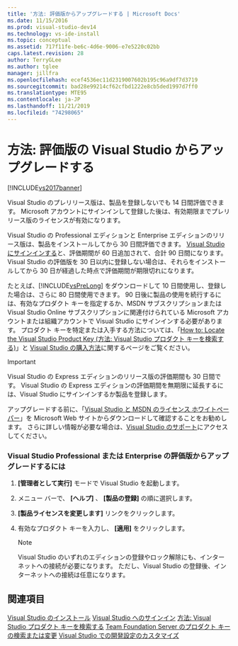 ```yaml
---
title: '方法: 評価版からアップグレードする | Microsoft Docs'
ms.date: 11/15/2016
ms.prod: visual-studio-dev14
ms.technology: vs-ide-install
ms.topic: conceptual
ms.assetid: 717f11fe-be6c-4d6e-9006-e7e5220c02bb
caps.latest.revision: 28
author: TerryGLee
ms.author: tglee
manager: jillfra
ms.openlocfilehash: ecef4536ec11d2319007602b195c96a9df7d3719
ms.sourcegitcommit: bad28e99214cf62cfbd1222e8cb5ded1997d7ff0
ms.translationtype: MTE95
ms.contentlocale: ja-JP
ms.lasthandoff: 11/21/2019
ms.locfileid: "74298065"
---
```

# <a name="how-to-upgrade-from-a-trial-edition-of-visual-studio"></a>方法: 評価版の Visual Studio からアップグレードする
[!INCLUDE[vs2017banner](../includes/vs2017banner.md)]

Visual Studio のプレリリース版は、製品を登録しないでも 14 日間評価できます。 Microsoft アカウントにサインインして登録した後は、有効期限までプレリリース版のライセンスが有効になります。

 Visual Studio の Professional エディションと Enterprise エディションのリリース版は、製品をインストールしてから 30 日間評価できます。 [Visual Studio にサインインする](../ide/signing-in-to-visual-studio.md)と、評価期間が 60 日追加されて、合計 90 日間になります。 Visual Studio の評価版を 30 日以内に登録しない場合は、それらをインストールしてから 30 日が経過した時点で評価期間が期限切れになります。

 たとえば、[!INCLUDE[vsPreLong](../includes/vsprelong-md.md)] をダウンロードして 10 日間使用し、登録した場合は、さらに 80 日間使用できます。 90 日後に製品の使用を続行するには、有効なプロダクト キーを指定するか、MSDN サブスクリプションまたは Visual Studio Online サブスクリプションに関連付けられている Microsoft アカウントまたは組織アカウントで Visual Studio にサインインする必要があります。 プロダクト キーを特定または入手する方法については、「[How to: Locate the Visual Studio Product Key (方法: Visual Studio プロダクト キーを検索する)](../install/how-to-locate-the-visual-studio-product-key.md)」と [Visual Studio の購入方法](https://visualstudio.microsoft.com/vs/pricing/)に関するページをご覧ください。

> [!IMPORTANT]
> Visual Studio の Express エディションのリリース版の評価期間も 30 日間です。 Visual Studio の Express エディションの評価期間を無期限に延長するには、Visual Studio にサインインするか製品を登録します。

 アップグレードする前に、「[Visual Studio と MSDN のライセンス ホワイトペーパー](https://www.microsoft.com/download/details.aspx?id=13350)」を Microsoft Web サイトからダウンロードして確認することをお勧めします。 さらに詳しい情報が必要な場合は、[Visual Studio のサポート](https://support.microsoft.com/ph/1117/en-us)にアクセスしてください。

### <a name="to-upgrade-from-a-trial-edition-of-visual-studio-professional-or-enterprise"></a>Visual Studio Professional または Enterprise の評価版からアップグレードするには

1. **[管理者として実行]** モードで Visual Studio を起動します。

2. メニュー バーで、 **[ヘルプ]** 、 **[製品の登録]** の順に選択します。

3. **[製品ライセンスを変更します]** リンクをクリックします。

4. 有効なプロダクト キーを入力し、 **[適用]** をクリックします。

    > [!NOTE]
    > Visual Studio のいずれのエディションの登録やロック解除にも、インターネットへの接続が必要になります。 ただし、Visual Studio の登録後、インターネットへの接続は任意になります。

## <a name="see-also"></a>関連項目
 [Visual Studio のインストール](../install/install-visual-studio-2015.md) [Visual Studio へのサインイン](../ide/signing-in-to-visual-studio.md) [方法: Visual Studio プロダクト キーを検索する](../install/how-to-locate-the-visual-studio-product-key.md) [Team Foundation Server のプロダクト キーの検索または変更](https://msdn.microsoft.com/library/64f29927-b520-4c9f-b633-bcb527e562cd) [Visual Studio での開発設定のカスタマイズ](https://msdn.microsoft.com/22c4debb-4e31-47a8-8f19-16f328d7dcd3)